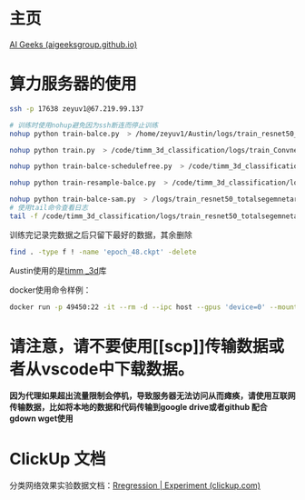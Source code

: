 # 主页

[AI Geeks (aigeeksgroup.github.io)](https://aigeeksgroup.github.io/)

# 算力服务器的使用

```bash
ssh -p 17638 zeyuv1@67.219.99.137
```

```bash
# 训练时使用nohup避免因为ssh断连而停止训练
nohup python train-balce.py  > /home/zeyuv1/Austin/logs/train_resnet50_totalsegemnetar_test_pretrain+balce_0.65.log 2>&1 &

nohup python train.py  > /code/timm_3d_classification/logs/train_Convnext_tiny_totalsegemnetar_test_pretrain.log 2>&1 &

nohup python train-balce-schedulefree.py  > /code/timm_3d_classification/logs/train_resnet50_totalsegemnetar_test_pretrain+balce+schedule.log 2>&1 &

nohup python train-resample-balce.py  > /code/timm_3d_classification/logs/train_resnet50_totalsegemnetar_test_pretrain+balce+resample.log 2>&1 &

nohup python train-balce-sam.py  > /logs/train_resnet50_totalsegemnetar_test_pretrain+balce+sam.log 2>&1 &
# 使用tail命令查看日志
tail -f /code/timm_3d_classification/logs/train_resnet50_totalsegemnetar_test_pretrain+balce_0.65.log

```

训练完记录完数据之后只留下最好的数据，其余删除

```bash
find . -type f ! -name 'epoch_48.ckpt' -delete
```

Austin使用的是[timm \_3d](https://github.com/ZFTurbo/timm_3d)库

docker使用命令样例：

```bash
docker run -p 49450:22 -it --rm -d --ipc host --gpus 'device=0' --mount type=bind,source=/media/data-aug,target=/code --shm-size=16gb stevezeyuzhang/colab:1.7.1 &
```

# 请注意，请不要使用[[scp]]传输数据或者从vscode中下载数据。

**因为代理如果超出流量限制会停机，导致服务器无法访问从而瘫痪，请使用互联网传输数据，比如将本地的数据和代码传输到google drive或者github 配合 gdown wget使用**

# ClickUp 文档

分类网络效果实验数据文档：[Rregression | Experiment (clickup.com)](https://app.clickup.com/9016196105/v/dc/8cpgf09-36/8cpgf09-156)
